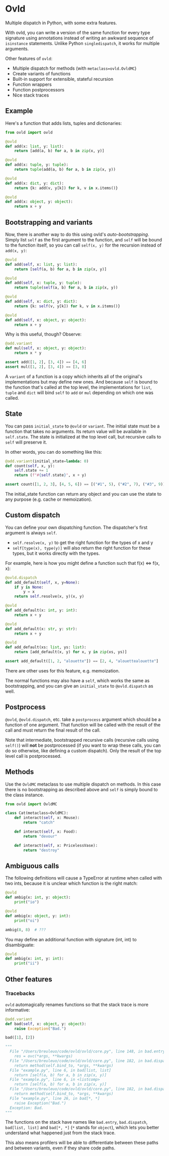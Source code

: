 
# Ovld

Multiple dispatch in Python, with some extra features.

With ovld, you can write a version of the same function for every type signature using annotations instead of writing an awkward sequence of `isinstance` statements. Unlike Python `singledispatch`, it works for multiple arguments.

Other features of `ovld`:

* Multiple dispatch for methods (with `metaclass=ovld.OvldMC`)
* Create variants of functions
* Built-in support for extensible, stateful recursion
* Function wrappers
* Function postprocessors
* Nice stack traces

## Example

Here's a function that adds lists, tuples and dictionaries:

```python
from ovld import ovld

@ovld
def add(x: list, y: list):
    return [add(a, b) for a, b in zip(x, y)]

@ovld
def add(x: tuple, y: tuple):
    return tuple(add(a, b) for a, b in zip(x, y))

@ovld
def add(x: dict, y: dict):
    return {k: add(v, y[k]) for k, v in x.items()}

@ovld
def add(x: object, y: object):
    return x + y
```

## Bootstrapping and variants

Now, there is another way to do this using ovld's *auto-bootstrapping*. Simply list `self` as the first argument to the function, and `self` will be bound to the function itself, so you can call `self(x, y)` for the recursion instead of `add(x, y)`:


```python
@ovld
def add(self, x: list, y: list):
    return [self(a, b) for a, b in zip(x, y)]

@ovld
def add(self, x: tuple, y: tuple):
    return tuple(self(a, b) for a, b in zip(x, y))

@ovld
def add(self, x: dict, y: dict):
    return {k: self(v, y[k]) for k, v in x.items()}

@ovld
def add(self, x: object, y: object):
    return x + y
```

Why is this useful, though? Observe:

```python
@add.variant
def mul(self, x: object, y: object):
    return x * y

assert add([1, 2], [3, 4]) == [4, 6]
assert mul([1, 2], [3, 4]) == [3, 8]
```

A `variant` of a function is a copy which inherits all of the original's implementations but may define new ones. And because `self` is bound to the function that's called at the top level, the implementations for `list`, `tuple` and `dict` will bind `self` to `add` or `mul` depending on which one was called.

## State

You can pass `initial_state` to `@ovld` or `variant`. The initial state must be a function that takes no arguments. Its return value will be available in `self.state`. The state is initialized at the top level call, but recursive calls to `self` will preserve it.

In other words, you can do something like this:

```python
@add.variant(initial_state=lambda: 0)
def count(self, x, y):
    self.state += 1
    return (f"#{self.state}", x + y)

assert count([1, 2, 3], [4, 5, 6]) == [("#1", 5), ("#2", 7), ("#3", 9)]
```

The initial_state function can return any object and you can use the state to any purpose (e.g. cache or memoization).

## Custom dispatch

You can define your own dispatching function. The dispatcher's first argument is always `self`.

* `self.resolve(x, y)` to get the right function for the types of x and y
* `self[type(x), type(y)]` will also return the right function for these types, but it works directly with the types.

For example, here is how you might define a function such that f(x) <=> f(x, x):

```python
@ovld.dispatch
def add_default(self, x, y=None):
    if y is None:
        y = x
    return self.resolve(x, y)(x, y)

@ovld
def add_default(x: int, y: int):
    return x + y

@ovld
def add_default(x: str, y: str):
    return x + y

@ovld
def add_default(xs: list, ys: list):
    return [add_default(x, y) for x, y in zip(xs, ys)]

assert add_default([1, 2, "alouette"]) == [2, 4, "alouettealouette"]
```

There are other uses for this feature, e.g. memoization.

The normal functions may also have a `self`, which works the same as bootstrapping, and you can give an `initial_state` to `@ovld.dispatch` as well.

<!-- 
## Wrappers

You can define a function to wrap every call. As its first argument, the wrapper will receive the `__fn__` argument which is the function picked by the multiple dispatch algorithm.

If the function is bootstrapped, `__fn__` goes **before** `self`.

```python
@ovld.wrapper
def inc(__fn__, x):
    print(f"x={x}")
    return __fn__(x)

@ovld
def inc(x: int):
    return x + 1

@ovld
def inc(x: str):
    return x + "s"

@ovld
def inc(xs: list):
    return [inc(x) for x in xs]

print(inc([1, 2, 3]))
```

You can use the wrapper to implement e.g. memoization. -->

## Postprocess

`@ovld`, `@ovld.dispatch`, etc. take a `postprocess` argument which should be a function of one argument. That function will be called with the result of the call and must return the final result of the call.

Note that intermediate, bootstrapped recursive calls (recursive calls using `self()`) will **not** be postprocessed (if you want to wrap these calls, you can do so otherwise, like defining a custom dispatch). Only the result of the top level call is postprocessed.

## Methods

Use the `OvldMC` metaclass to use multiple dispatch on methods. In this case there is no bootstrapping as described above and `self` is simply bound to the class instance.

```python
from ovld import OvldMC

class Cat(metaclass=OvldMC):
    def interact(self, x: Mouse):
        return "catch"

    def interact(self, x: Food):
        return "devour"

    def interact(self, x: PricelessVase):
        return "destroy"
```

## Ambiguous calls

The following definitions will cause a TypeError at runtime when called with two ints, because it is unclear which function is the right match:

```python
@ovld
def ambig(x: int, y: object):
    print("io")

@ovld
def ambig(x: object, y: int):
    print("oi")

ambig(8, 8)  # ???
```

You may define an additional function with signature (int, int) to disambiguate:

```python
@ovld
def ambig(x: int, y: int):
    print("ii")
```

## Other features

### Tracebacks

`ovld` automagically renames functions so that the stack trace is more informative:

```python
@add.variant
def bad(self, x: object, y: object):
    raise Exception("Bad.")

bad([1], [2])

"""
  File "/Users/breuleuo/code/ovld/ovld/core.py", line 148, in bad.entry
    res = ovc(*args, **kwargs)
  File "/Users/breuleuo/code/ovld/ovld/core.py", line 182, in bad.dispatch
    return method(self.bind_to, *args, **kwargs)
  File "example.py", line 6, in bad[list, list]
    return [self(a, b) for a, b in zip(x, y)]
  File "example.py", line 6, in <listcomp>
    return [self(a, b) for a, b in zip(x, y)]
  File "/Users/breuleuo/code/ovld/ovld/core.py", line 182, in bad.dispatch
    return method(self.bind_to, *args, **kwargs)
  File "example.py", line 26, in bad[*, *]
    raise Exception("Bad.")
  Exception: Bad.
"""
```

The functions on the stack have names like `bad.entry`, `bad.dispatch`, `bad[list, list]` and `bad[*, *]` (`*` stands for `object`), which lets you better understand what happened just from the stack trace.

This also means profilers will be able to differentiate between these paths and between variants, even if they share code paths.
